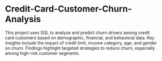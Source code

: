 # Credit-Card-Customer-Churn-Analysis
This project uses SQL to analyze and predict churn drivers among credit card customers based on demographic, financial, and behavioral data. Key insights include the impact of credit limit, income category, age, and gender on churn. Findings highlight targeted strategies to reduce churn, especially among high-risk customer segments.
